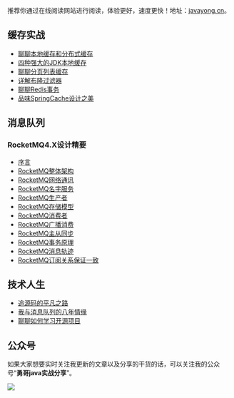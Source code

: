 推荐你通过在线阅读网站进行阅读，体验更好，速度更快！地址：[javayong.cn](https://javayong.cn/)。


## 缓存实战
- [聊聊本地缓存和分布式缓存](.docs/cache/00localandclustercache.md)
- [四种强大的JDK本地缓存](.docs/cache/01fourJDKlocalcache.md)
- [聊聊分页列表缓存](.docs/cache/02pagelistcache.md)
- [详解布隆过滤器](.docs/cache/05boolfilter.md)
- [聊聊Redis事务](.docs/cache/07Redistransaction.md)
- [品味SpringCache设计之美](.docs/cache/09SpringCache.md)

## 消息队列

### RocketMQ4.X设计精要
- [序言](.docs/mq/rocketmq4/00RocketMQ4_introduce.md)
- [RocketMQ整体架构](.docs/mq/rocketmq4/01RocketMQ4_artch.md)
- [RocketMQ网络通讯](.docs/mq/rocketmq4/01RocketMQ4_network.md)
- [RocketMQ名字服务](.docs/mq/rocketmq4/02RocketMQ4_nameserver.md)
- [RocketMQ生产者](.docs/mq/rocketmq4/03RocketMQ4_producer.md)
- [RocketMQ存储模型](.docs/mq/rocketmq4/04RocketMQ4_store.md)
- [RocketMQ消费者](.docs/mq/rocketmq4/06RocketMQ4_consumer.md)
- [RocketMQ广播消费](.docs/mq/rocketmq4/07RocketMQ4_broadcast_consumer.md)
- [RocketMQ主从同步](.docs/mq/rocketmq4/08RocketMQ4_masterslave.md)
- [RocketMQ事务原理](.docs/mq/rocketmq4/10RocketMQ4_transaction.md)
- [RocketMQ消息轨迹](.docs/mq/rocketmq4/11RocketMQ4_messagetrack.md)
- [RocketMQ订阅关系保证一致](.docs/mq/rocketmq4/13RocketMQ4_subscribe_consistent.md)

## 技术人生

- [追源码的平凡之路](.docs/codelife/runningforcode.md)
- [我与消息队列的八年情缘](.docs/codelife/messagequeuecareer.md)
- [聊聊如何学习开源项目](.docs/codelife/howtolearnopenproject.md)


## 公众号

如果大家想要实时关注我更新的文章以及分享的干货的话，可以关注我的公众号“**勇哥java实战分享**”。

![](https://javayong.cn/pics/shipinhao/gongzhonghaonew.png)

